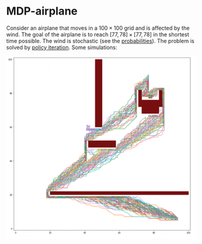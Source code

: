 # MDP-airplane

Consider an airplane that moves in a $100\times 100$ grid and is affected by the wind. The goal of the airplane is to reach $[77, 78] \times [77,78]$ in the shortest time possible. The wind is stochastic (see the [probabilities](Taller2Estocastica.pdf)). The problem is solved by [policy iteration](taller2.ipynb).  Some simulations:

![MDP Airplane](./images/mdp-airplane.png)
